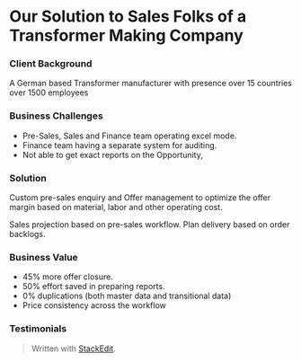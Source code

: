 
# Our Solution to Sales Folks of a Transformer Making Company

### Client Background
A German based Transformer manufacturer with presence over 15 countries over 1500 employees
### Business Challenges

 - Pre-Sales, Sales and Finance team operating excel mode. 
 - Finance team having a separate system for auditing. 
 - Not able to get exact reports on the Opportunity,

### Solution
Custom pre-sales enquiry and Offer management to optimize the offer margin based on material, labor and other operating cost.

Sales projection based on pre-sales workflow. Plan delivery based on order backlogs.

### Business Value
 - 45% more offer closure. 
 - 50% effort saved in preparing reports. 
 - 0% duplications (both master data and transitional data) 
 - Price consistency across the workflow

### Testimonials


> Written with [StackEdit](https://stackedit.io/).
<!--stackedit_data:
eyJoaXN0b3J5IjpbNjU0MDIxMzQ3LDIxMjgyNjI0NzMsLTM3Nj
I0ODg3MCwtMjAzNzI1NTI1NywtMTI5NzEzODY4M119
-->